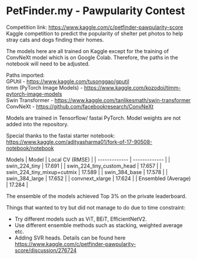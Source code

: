 # PetFinder.my - Pawpularity Contest

Competition link: https://www.kaggle.com/c/petfinder-pawpularity-score <br />
Kaggle competition to predict the popularity of shelter pet photos to help stray cats and dogs finding their homes.

The models here are all trained on Kaggle except for the training of ConvNeXt model which is on Google Colab. Therefore, the paths in the notebook will need to be adjusted.

Paths imported: <br />
GPUtil - https://www.kaggle.com/tusonggao/gputil <br />
timm (PyTorch Image Models) - https://www.kaggle.com/kozodoi/timm-pytorch-image-models <br />
Swin Transformer - https://www.kaggle.com/tanlikesmath/swin-transformer <br />
ConvNeXt - https://github.com/facebookresearch/ConvNeXt <br />

Models are trained in Tensorflow/ fastai PyTorch. Model weights are not added into the repository.

Special thanks to the fastai starter notebook: https://www.kaggle.com/adityasharma01/fork-of-17-90508-notebook/notebook

Models
| Model  | Local CV (RMSE) |
| ------------- | ------------- |
| swin_224_tiny  | 17.691  |
| swin_224_tiny_custom_head  | 17.657  |
| swin_224_tiny_mixup+cutmix | 17.589 |
| swin_384_base | 17.578 |
| swin_384_large | 17.652 |
| convnext_xlarge | 17.624 |
| Ensembled (Average) | 17.284 |

The ensemble of the models achieved Top 3% on the private leaderboard. 

Things that wanted to try but did not manage to do due to time constraint: <br />
* Try different models such as ViT, BEiT, EfficientNetV2.
* Use different ensemble methods such as stacking, weighted average etc.
* Adding SVR heads. Details can be found here https://www.kaggle.com/c/petfinder-pawpularity-score/discussion/276724
